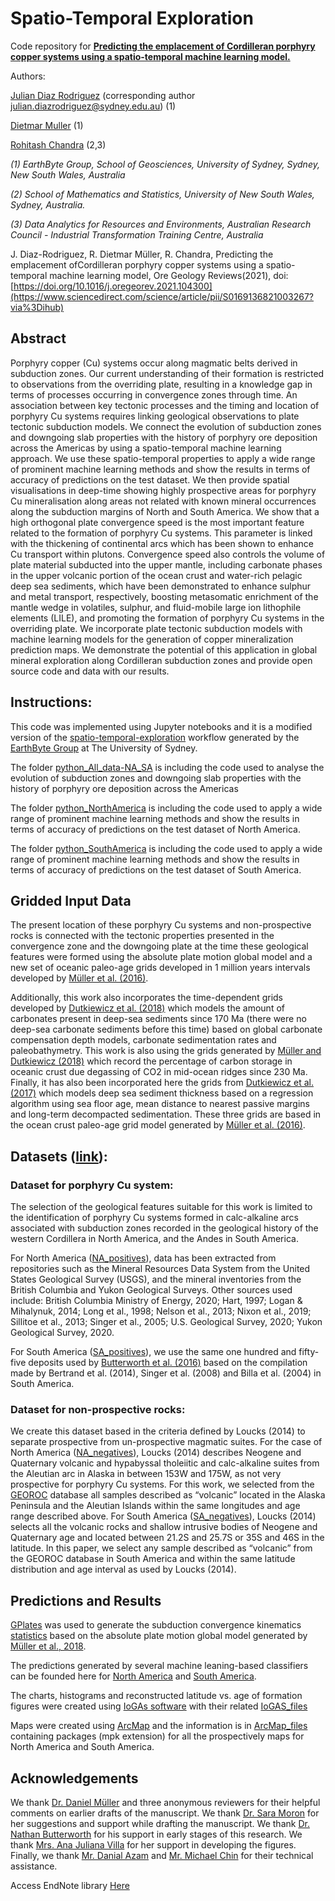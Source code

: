 # Spatio-Temporal Exploration 

Code repository for [**Predicting the emplacement of Cordilleran porphyry copper systems using a spatio-temporal machine learning model.**](https://authors.elsevier.com/sd/article/S0169-1368(21)00326-7)

Authors:

[Julian Diaz Rodriguez](https://github.com/geo-julian) (corresponding author julian.diazrodriguez@sydney.edu.au) (1)

[Dietmar Muller](https://github.com/dietmarmuller) (1)

[Rohitash Chandra](https://github.com/rohitash-chandra) (2,3)

*(1) EarthByte Group, School of Geosciences, University of Sydney, Sydney, New South Wales, Australia*

*(2) School of Mathematics and Statistics, University of New South Wales, Sydney, Australia.*

*(3) Data Analytics for Resources and Environments, Australian Research Council - Industrial Transformation Training Centre, Australia*

J.  Diaz-Rodriguez,  R.  Dietmar  Müller,  R.  Chandra,  Predicting  the  emplacement  ofCordilleran  porphyry  copper  systems  using  a  spatio-temporal  machine  learning  model, Ore  Geology  Reviews(2021), doi: [https://doi.org/10.1016/j.oregeorev.2021.104300](https://www.sciencedirect.com/science/article/pii/S0169136821003267?via%3Dihub)

## Abstract
Porphyry copper (Cu) systems occur along magmatic belts derived in subduction zones. Our current understanding of their formation is restricted to observations from the overriding plate, resulting in a knowledge gap in terms of processes occurring in convergence zones through time. An association between key tectonic processes and the timing and location of porphyry Cu systems requires linking geological observations to plate tectonic subduction models. We connect the evolution of subduction zones and downgoing slab properties with the history of porphyry ore deposition across the Americas by using a spatio-temporal machine learning approach. We use these spatio-temporal properties to apply a wide range of prominent machine learning methods and show the results in terms of accuracy of predictions on the test dataset. We then provide spatial visualisations in deep-time showing highly prospective areas for porphyry Cu mineralisation along areas not related with known mineral occurrences along the subduction margins of North and South America. We show that a high orthogonal plate convergence speed is the most important feature related to the formation of porphyry Cu systems. This parameter is linked with the thickening of continental arcs which has been shown to enhance Cu transport within plutons. Convergence speed also controls the volume of plate material subducted into the upper mantle, including carbonate phases in the upper volcanic portion of the ocean crust and water-rich pelagic deep sea sediments, which have been demonstrated to enhance sulphur and metal transport, respectively, boosting metasomatic enrichment of the mantle wedge in volatiles, sulphur, and fluid-mobile large ion lithophile elements (LILE), and promoting the formation of porphyry Cu systems in the overriding plate. We incorporate plate tectonic subduction models with machine learning models for the generation of copper mineralization prediction maps. We demonstrate the potential of this application in global mineral exploration along Cordilleran subduction zones and provide open source code and data with our results.

## Instructions:
This code was implemented using Jupyter notebooks and it is a modified version of the [spatio-temporal-exploration](https://github.com/EarthByte/spatio-temporal-exploration) workflow generated by the [EarthByte Group](https://github.com/EarthByte) at The University of Sydney. 

The folder [python_All_data-NA_SA](https://github.com/geo-julian/spatiotemporal_exploration/tree/main/python_All_data-NA_SA) is including the code used to analyse the evolution of subduction zones and downgoing slab properties with the history of porphyry ore deposition across the Americas

The folder [python_NorthAmerica](https://github.com/geo-julian/spatiotemporal_exploration/tree/main/python_NorthAmerica) is including the code used to apply a wide range of prominent machine learning methods and show the results in terms of accuracy of predictions on the test dataset of North America.

The folder [python_SouthAmerica](https://github.com/geo-julian/spatiotemporal_exploration/tree/main/python_SouthAmerica) is including the code used to apply a wide range of prominent machine learning methods and show the results in terms of accuracy of predictions on the test dataset of South America.

## Gridded Input Data
The present location of these porphyry Cu systems and non-prospective rocks is connected with the tectonic properties presented in the convergence zone and the downgoing plate at the time these geological features were formed using the absolute plate motion global model and a new set of oceanic paleo-age grids developed in 1 million years intervals developed by [Müller et al. (2016)](https://www.earthbyte.org/webdav/ftp/Data_Collections/Muller_Dutkiewicz_2018_SciAdv/Supplementary_grids/age_grids_AREPS2016/).


Additionally, this work also incorporates the time-dependent grids developed by [Dutkiewicz et al. (2018)](https://www.earthbyte.org/webdav/ftp/Data_Collections/Dutkiewicz_etal_2019_Geology/carbonate_sediment_thickness_grids/) which models the amount of carbonates present in deep-sea sediments since 170 Ma (there were no deep-sea carbonate sediments before this time) based on global carbonate compensation depth models, carbonate sedimentation rates and paleobathymetry. This work is also using the grids generated by [Müller and Dutkiewicz (2018)](https://www.earthbyte.org/webdav/ftp/Data_Collections/Muller_Dutkiewicz_2018_SciAdv/Supplementary_grids/oceanic_crustal_C02_grids/) which record the percentage of carbon storage in oceanic crust due degassing of CO2 in mid-ocean ridges since 230 Ma. Finally, it has also been incorporated here the grids from [Dutkiewicz et al. (2017)](https://www.earthbyte.org/webdav/ftp/Data_Collections/Dutkiewicz_etal_2017_G3/sediment_thickness_grids/) which models deep sea sediment thickness based on a regression algorithm using sea floor age, mean distance to nearest passive margins and long-term decompacted sedimentation. These three grids are based in the ocean crust paleo-age grid model generated by [Müller et al. (2016)](https://www.earthbyte.org/webdav/ftp/Data_Collections/Muller_Dutkiewicz_2018_SciAdv/Supplementary_grids/age_grids_AREPS2016/).

## Datasets ([link](https://github.com/geo-julian/spatiotemporal_exploration/tree/main/python_All_data-NA_SA/input_data)):

### Dataset for porphyry Cu system:

The selection of the geological features suitable for this work is limited to the identification of porphyry Cu systems formed in calc-alkaline arcs associated with subduction zones recorded in the geological history of the western Cordillera in North America, and the Andes in South America. 

For North America ([NA_positives](https://github.com/geo-julian/spatiotemporal_exploration/blob/main/python_All_data-NA_SA/input_data/NA_positives.csv)), data has been extracted from repositories such as the Mineral Resources Data System from the United States Geological Survey (USGS), and the mineral inventories from the British Columbia and Yukon Geological Surveys. Other sources used include: British Columbia Ministry of Energy, 2020; Hart, 1997; Logan & Mihalynuk, 2014; Long et al., 1998; Nelson et al., 2013; Nixon et al., 2019; Sillitoe et al., 2013; Singer et al., 2005; U.S. Geological Survey, 2020; Yukon Geological Survey, 2020.

For South America ([SA_positives](https://github.com/geo-julian/spatiotemporal_exploration/blob/main/python_All_data-NA_SA/input_data/SA_positives.csv)), we use the same one hundred and fifty-five deposits used by [Butterworth et al. (2016)](https://agupubs.onlinelibrary.wiley.com/doi/full/10.1002/2016TC004289) based on the compilation made by Bertrand et al. (2014), Singer et al. (2008) and Billa et al. (2004) in South America.

### Dataset for non-prospective rocks:

We create this dataset based in the criteria defined by Loucks (2014) to separate prospective from un-prospective magmatic suites. For the case of North America ([NA_negatives](https://github.com/geo-julian/spatiotemporal_exploration/blob/main/python_All_data-NA_SA/input_data/NA_negatives.csv)), Loucks (2014) describes Neogene and Quaternary volcanic and hypabyssal tholeiitic and calc-alkaline suites from the Aleutian arc in Alaska in between 153W and 175W, as not very prospective for porphyry Cu systems. For this work, we selected from the [GEOROC](http://georoc.mpch-mainz.gwdg.de/georoc/) database all samples described as “volcanic” located in the Alaska Peninsula and the Aleutian Islands within the same longitudes and age range described above. 
For South America ([SA_negatives](https://github.com/geo-julian/spatiotemporal_exploration/blob/main/python_All_data-NA_SA/input_data/SA_negatives.csv)), Loucks (2014) selects all the volcanic rocks and shallow intrusive bodies of Neogene and Quaternary age and located between 21.2S and 25.7S or 35S and 46S in the latitude. In this paper, we select any sample described as “volcanic” from the GEOROC database in South America and within the same latitude distribution and age interval as used by Loucks (2014).

## Predictions and Results

[GPlates](www.gplates.org) was used to generate the subduction convergence kinematics [statistics](https://github.com/geo-julian/spatiotemporal_exploration/tree/main/python_All_data-NA_SA/case_AREPS/coreg_output) based on the absolute plate motion global model generated by [Müller et al., 2018](https://agupubs.onlinelibrary.wiley.com/doi/full/10.1029/2018GC007584).

The predictions generated by several machine leaning-based classifiers can be founded here for [North America](https://github.com/geo-julian/spatiotemporal_exploration/tree/main/python_All_data-NA_SA/case_AREPS/ml_output/NA) and [South America](https://github.com/geo-julian/spatiotemporal_exploration/tree/main/python_All_data-NA_SA/case_AREPS/ml_output/SA).

The charts, histograms and reconstructed latitude vs. age of formation figures were created using [IoGAs software](https://reflexnow.com/product/iogas/) with their related [IoGAS_files](https://github.com/geo-julian/spatiotemporal_exploration/tree/main/python/IoGAS_files) 

Maps were created using [ArcMap](https://desktop.arcgis.com/en/arcmap/) and the information is in [ArcMap_files](https://github.com/geo-julian/spatiotemporal_exploration/tree/main/python/ArcMap_files) containing packages (mpk extension) for all the prospectively maps for North America and South America.

## Acknowledgements

We thank [Dr. Daniel Müller](https://www.researchgate.net/profile/Daniel-Mueller-44) and three anonymous reviewers for their helpful comments on earlier drafts of the manuscript. We thank [Dr. Sara Moron](https://www.linkedin.com/in/sara-mor%C3%B3n-18a25a73/) for her suggestions and support while drafting the manuscript. We thank [Dr. Nathan Butterworth](https://www.linkedin.com/in/nathaniel-butterworth-72003877/) for his support in early stages of this research. We thank [Mrs. Ana Juliana Villa](https://www.linkedin.com/in/ana-villa/) for her support in developing the figures. Finally, we thank [Mr. Danial Azam](https://github.com/Dazaman) and [Mr. Michael Chin](https://github.com/michaelchin) for their technical assistance.


Access EndNote library [Here](https://github.com/geo-julian/spatiotemporal_exploration/tree/main/EndNote_Library)






 

